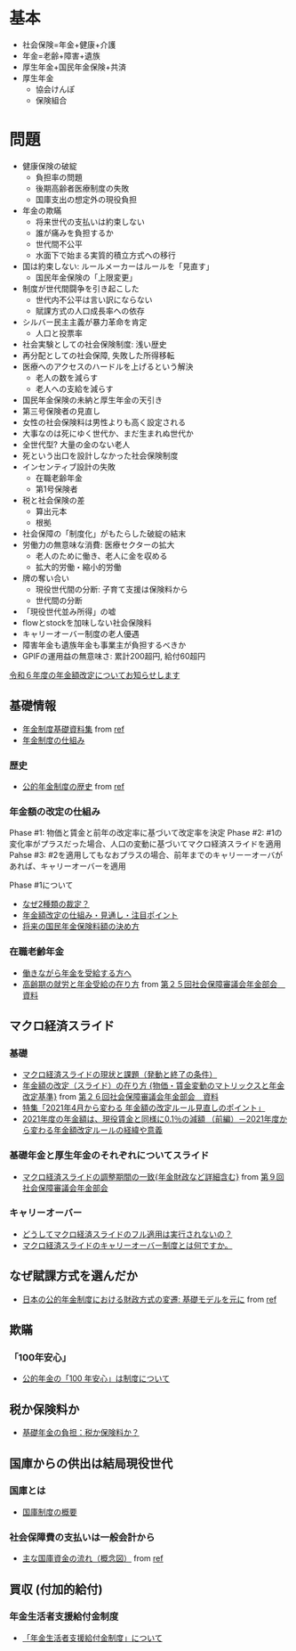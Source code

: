 # 基本

- 社会保険=年金+健康+介護
- 年金=老齢+障害+遺族
- 厚生年金+国民年金保険+共済
- 厚生年金
  - 協会けんぽ
  - 保険組合

# 問題
- 健康保険の破綻
  - 負担率の問題
  - 後期高齢者医療制度の失敗
  - 国庫支出の想定外の現役負担
- 年金の欺瞞
  - 将来世代の支払いは約束しない
  - 誰が痛みを負担するか
  - 世代間不公平
  - 水面下で始まる実質的積立方式への移行
- 国は約束しない: ルールメーカーはルールを「見直す」
  - 国民年金保険の「上限変更」
- 制度が世代間闘争を引き起こした
  - 世代内不公平は言い訳にならない
  - 賦課方式の人口成長率への依存
- シルバー民主主義が暴力革命を肯定
  - 人口と投票率
- 社会実験としての社会保険制度: 浅い歴史
- 再分配としての社会保障, 失敗した所得移転
- 医療へのアクセスのハードルを上げるという解決
  - 老人の数を減らす
  - 老人への支給を減らす
- 国民年金保険の未納と厚生年金の天引き
- 第三号保険者の見直し
- 女性の社会保険料は男性よりも高く設定される
- 大事なのは死にゆく世代か、まだ生まれぬ世代か
- 全世代型? 大量の金のない老人
- 死という出口を設計しなかった社会保険制度
- インセンティブ設計の失敗
  - 在職老齢年金
  - 第1号保険者
- 税と社会保険の差
  - 算出元本
  - 根拠
- 社会保障の「制度化」がもたらした破綻の結末
- 労働力の無意味な消費: 医療セクターの拡大
  - 老人のために働き、老人に金を収める
  - 拡大的労働・縮小的労働
- 牌の奪い合い
  - 現役世代間の分断: 子育て支援は保険料から
  - 世代間の分断
- 「現役世代並み所得」の嘘
- flowとstockを加味しない社会保険料
- キャリーオーバー制度の老人優遇
- 障害年金も遺族年金も事業主が負担するべきか
- GPIFの運用益の無意味さ: 累計200超円, 給付60超円

[令和６年度の年金額改定についてお知らせします](https://www.mhlw.go.jp/content/12502000/001040881.pdf)

## 基礎情報

- [年金制度基礎資料集](https://www.mhlw.go.jp/content/12500000/001167825.pdf) from [ref](https://www.mhlw.go.jp/stf/nenkin_shikumi.html)
- [年金制度の仕組み](https://www.mhlw.go.jp/stf/nenkin_shikumi.html)


### 歴史

- [公的年金制度の歴史](https://www.mhlw.go.jp/content/12500000/000955291.pdf) from [ref]()

### 年金額の改定の仕組み

Phase #1: 物価と賃金と前年の改定率に基づいて改定率を決定
Phase #2: #1の変化率がプラスだった場合、人口の変動に基づいてマクロ経済スライドを適用
Pahse #3: #2を適用してもなおプラスの場合、前年までのキャリーーオーバがあれば、キャリーオーバーを適用


Phase #1について
- [なぜ2種類の裁定？](https://siaa.or.jp/column/103)
- [年金額改定の仕組み・見通し・注目ポイント](https://www.nli-research.co.jp/report/detail/id=73058?site=nli)
- [将来の国民年金保険料額の決め方](https://www.nenkin.go.jp/service/kokunen/hokenryo/hokenryogaku.files/01.pdf)

### 在職老齢年金

- [働きながら年金を受給する方へ](https://www.nenkin.go.jp/tokusetsu/zairou.html)
- [高齢期の就労と年金受給の在り方](https://www.mhlw.go.jp/file/05-Shingikai-12601000-Seisakutoukatsukan-Sanjikanshitsu_Shakaihoshoutantou/0000059805.pdf) from [第２５回社会保障審議会年金部会　資料](https://www.mhlw.go.jp/stf/shingi2/0000059804.html)

## マクロ経済スライド

### 基礎

- [マクロ経済スライドの現状と課題（発動と終了の条件）](https://www.ipss.go.jp/syoushika/bunken/data/pdf/sh20040406.pdf)
- [年金額の改定（スライド）の在り方 {物価・賃金変動のマトリックスと年金改定基準}](https://www.mhlw.go.jp/file/05-Shingikai-12601000-Seisakutoukatsukan-Sanjikanshitsu_Shakaihoshoutantou/0000061312.pdf) from [第２６回社会保障審議会年金部会　資料](https://www.mhlw.go.jp/stf/shingi2/0000061265.html)
- [特集「2021年4月から変わる 年金額の改定ルール見直しのポイント」](https://cs.sonylife.co.jp/lpv/pcms/sca/ct/special/finance/index2104a.html)
- [2021年度の年金額は、現役賃金と同様に0.1％の減額 （前編）－2021年度から変わる年金額改定ルールの経緯や意義](https://www.nli-research.co.jp/report/detail/id=66778?pno=2&site=nli)

### 基礎年金と厚生年金のそれぞれについてスライド
- [マクロ経済スライドの調整期間の一致{年金財政など詳細含む}](https://www.mhlw.go.jp/content/12601000/001169529.pdf) from [第９回社会保障審議会年金部会](https://www.mhlw.go.jp/stf/shingi2/nenkin_2311211.html)


### キャリーオーバー

- [どうしてマクロ経済スライドのフル適用は実行されないの？](https://www.pension-academy.jp/youth/pdf/01pdf/kenjoh_keio.pdf)
- [マクロ経済スライドのキャリーオーバー制度とは何ですか。](https://www.nenkin.go.jp/faq/jukyu/kyotsu/macro/20190603.html)

## なぜ賦課方式を選んだか

- [日本の公的年金制度における財政方式の変遷: 基礎モデルを元に](https://www.mof.go.jp/pri/international_exchange/kouryu/fy2019/chnjpn2.pdf) from [ref](https://ndlsearch.ndl.go.jp/books/R000000004-I029952873)

## 欺瞞

### 「100年安心」

- [公的年金の「100 年安心」は制度について](https://www.nli-research.co.jp/report/detail/id=75237?site=nli)

## 税か保険料か

- [基礎年金の負担：税か保険料か？](https://www.ipss.go.jp/publication/j/DP/dp2006_01.pdf)

## 国庫からの供出は結局現役世代

### 国庫とは

- [国庫制度の概要](https://www.mof.go.jp/policy/exchequer/summary/index.htm)


### 社会保障費の支払いは一般会計から

- [主な国庫資金の流れ（概念図）](https://www.mof.go.jp/policy/exchequer/summary/09.pdf) from [ref](https://www.mof.go.jp/policy/exchequer/summary/index.htm)


## 買収 (付加的給付)

### 年金生活者支援給付金制度

- [「年金生活者支援給付金制度」について](https://www.mhlw.go.jp/nenkinkyuufukin/)

